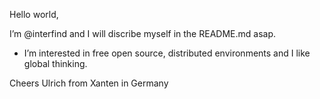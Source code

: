 <!---
interfind/interfind is a ✨ special ✨ repository because its `README.md` (this file) appears on your GitHub profile.
You can click the Preview link to take a look at your changes.
--->

Hello world,

I’m @interfind and I will discribe myself in the README.md asap.

- I’m interested in free open source, distributed environments and I like global thinking.

Cheers Ulrich from Xanten in Germany
